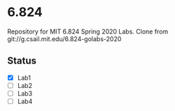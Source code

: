 # 6.824
Repository for MIT 6.824 Spring 2020 Labs.
Clone from git://g.csail.mit.edu/6.824-golabs-2020

## Status
- [x] Lab1
- [ ] Lab2
- [ ] Lab3
- [ ] Lab4

